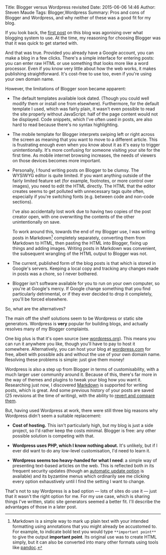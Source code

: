 Title: Blogger versus Wordpress revisited
Date: 2015-06-06 14:46
Author: Steven Maude
Tags: Blogger,Wordpress
Summary: Pros and cons of Blogger and Wordpress, and why neither of these was a good fit for my blog.

If you look back, the [first post]({filename}../2013/blogger-versus-wordpress.md)
on this blog was agonising over what blogging system to use. At the
time, my reasoning for choosing Blogger was that it was quick to get
started with.

And that was true. Provided you already have a Google account, you can
make a blog in a few clicks. There's a simple interface for entering
posts: you can enter raw HTML or use something that looks more like a
word processor. Even if you know very little about how the web works, it
makes publishing straightforward. It's cost-free to use too, even if
you're using your own domain name.

However, the limitations of Blogger soon became apparent:

* The default templates available look dated. (Though you could well
  modify them or install one from elsewhere). Furthermore, for the
  default template I used, which was fairly plain, it wasn't even
  possible to read the site properly without JavaScript: half of the
  page content would not be displayed. Code snippets, which I've often
  used in posts, are also hard to read because there's no syntax
  highlighting.

* The mobile template for Blogger interprets swiping left or right
  across the screen as meaning that you want to move to a different
  article. This is frustrating enough even when you know about it as
  it's easy to trigger unintentionally. It's more confusing for someone
  visiting your site for the first time. As mobile internet browsing
  increases, the needs of viewers on those devices becomes more
  important.

* Personally, I found writing posts on Blogger to be clumsy. The WYSIWYG
  editor is quite limited. If you want anything outside of the fairly
  limited feature set (for example, footnotes, or more control over
  images), you need to edit the HTML directly. The HTML that the editor
  creates seems to get polluted with unnecessary tags quite often,
  especially if you're switching fonts (e.g. between code and non-code
  sections).
     
    I've also accidentally lost work due to having two copies
    of the post creator open, with one overwriting the contents of the
    other unintentionally on save.
  
    To work around this, towards the end of my Blogger use, I was
    writing posts in Markdown[^1] completely separately, converting them
    from Markdown to HTML, then pasting the HTML into Blogger, fixing
    up things and adding images. Writing posts in Markdown was
    convenient, the subsequent wrangling of the HTML output to Blogger
    was not.

* The current, published form of the blog posts is that which is
  stored in Google's servers. Keeping a local copy and
  tracking any changes made in posts was a chore, so I never bothered.

* Blogger isn't software available for you to run on your own computer,
  so you're at
  Google's mercy. If Google change something that you find particularly
  detrimental, or if they ever decided to drop it completely, you'll be
  forced elsewhere.

So, what are the alternatives?

The main off the shelf solutions seem to be Wordpress or static site
generators. Wordpress is **very** popular for building blogs, and
actually resolves many of my Blogger complaints.

One big plus is that it's open source (see [wordpress.org](https://wordpress.org)).
This means you can run it anywhere you like, though you'll have to pay
to host it somewhere. Alternatively, you can host your blog at
[wordpress.com](https://wordpress.com) for free, albeit with possible
ads and without the use of your own domain name. Resolving these
problems is simple: just give them money!

Wordpress is also a step up from Blogger in terms of customisability,
with a much larger user community around it. Because of this, there's
far more in the way of themes and plugins to tweak your blog how you
want it. Researching just now, I discovered 
[Markdown](https://en.support.wordpress.com/markdown/) is supported
for writing posts, which is great. And some previous history of your
posts are saved (25 revisions at the time of writing), with the
ability to [revert and compare
them](https://en.support.wordpress.com/posts/post-revisions/).

But, having used Wordpress at work, there were still three big reasons
why Wordpress didn't seem a suitable replacement:

* **Cost of hosting.** This isn't particularly high, but my blog is just
  a side project, so I'd rather keep the costs minimal. Blogger is
  free: any other possible solution is competing with that.

* **Wordpress uses PHP, which I know nothing about.** It's unlikely, but
  if I ever did want to do any low-level customisation, I'd need to
  learn it.

* **Wordpress seems too heavy-handed for what I need**: a simple way of
  presenting text-based articles on the web. This is reflected both in
  its frequent security updates (though an [automatic update option](https://codex.wordpress.org/Configuring_Automatic_Background_Updates)
  is available) and its byzantine menus which ordinarily see me
  clicking every option exhaustively until I find the setting I want to
  change.

That's not to say Wordpress is a bad option — lots of sites do use it
— just that it wasn't the right option for me. For my use case, which is
sharing things I've written, static site generators seemed a better fit.
I'll describe the advantages of those in a later post.

[^1]: Markdown is a simple way to mark up plain text with your intended
      formatting using annotations that you might already be accustomed
      to. For example, to indicate bold text you would type
      `**important point**` to give the output **important point**. Its
      original use was to create HTML simply, but it can also be
      converted into many other formats using tools like
      [pandoc](http://pandoc.org/).
